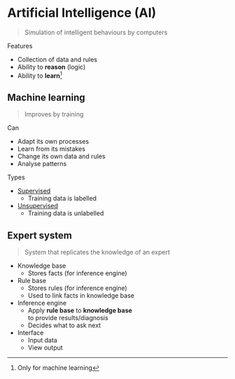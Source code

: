 # Artificial Intelligence (AI)

> Simulation of intelligent behaviours by computers

<p></p>
Features

-   Collection of data and rules
-   Ability to **reason** (logic)
-   Ability to **learn**[^1]

## Machine learning

> Improves by training

<p></p>
Can

-   Adapt its own processes
-   Learn from its mistakes
-   Change its own data and rules
-   Analyse patterns

<p></p>
Types

-   [Supervised](../misc/machine-learning/types.md#supervised-learning)
    -   Training data is labelled
-   [Unsupervised](../misc/machine-learning/types.md#unsupervised-learning)
    -   Training data is unlabelled

## Expert system

> System that replicates the knowledge of an expert

-   Knowledge base
    -   Stores facts (for inference engine)
-   Rule base
    -   Stores rules (for inference engine)
    -   Used to link facts in knowledge base
-   Inference engine
    -   Apply **rule base** to **knowledge base** \
        to provide results/diagnosis
    -   Decides what to ask next
-   Interface
    -   Input data
    -   View output

[^1]: Only for machine learning
